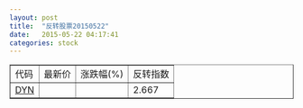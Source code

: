 ```yaml
---
layout: post
title:  "反转股票20150522"
date:   2015-05-22 04:17:41
categories: stock
---
```


<script type="text/javascript">
var stockList = []
stockList.push('gb_dyn');
</script>

<table border="1">
 <tr>
 <td>代码</td>
  <td>最新价</td>
  <td>涨跌幅(%)</td>
 <td>反转指数</td>
</tr>
  <tr id="dyn"><td><a href="http://stock.finance.sina.com.cn/usstock/quotes/DYN.html" target="_blank">DYN</a></td><td></td><td></td><td>2.667</td></tr>
</table>
